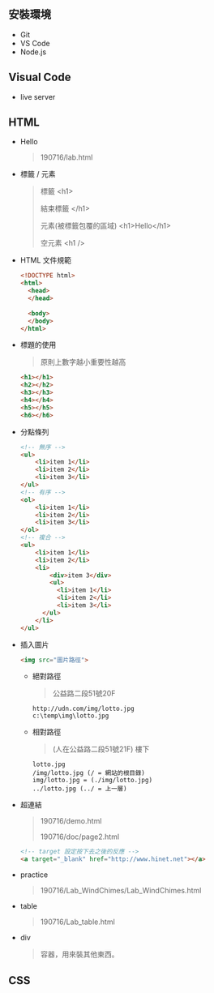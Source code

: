## 安裝環境

- Git
- VS Code
- Node.js



## Visual Code

- live server

## HTML

- Hello

  > 190716/lab.html

- 標籤 / 元素

  > 標籤 \<h1>
  >
  > 結束標籤 \</h1>
  >
  > 元素(被標籤包覆的區域) \<h1>Hello\</h1>
  >
  > 空元素 \<h1 />

- HTML 文件規範

  ```html
  <!DOCTYPE html>
  <html>
  	<head>
  	</head> 
  	    
  	<body>
  	</body>
  </html>
  ```

- 標題的使用

  > 原則上數字越小重要性越高

  ```html
  <h1></h1>
  <h2></h2>
  <h3></h3>
  <h4></h4>
  <h5></h5>
  <h6></h6>
  ```

- 分點條列

  ```html
  <!-- 無序 -->
  <ul>
      <li>item 1</li>
      <li>item 2</li>
      <li>item 3</li>
  </ul>
  <!-- 有序 -->
  <ol>
      <li>item 1</li>
      <li>item 2</li>
      <li>item 3</li>
  </ol>
  <!-- 複合 -->
  <ul>
      <li>item 1</li>
      <li>item 2</li>
      <li>
          <div>item 3</div>
          <ul>
  			<li>item 1</li>
  			<li>item 2</li>
  			<li>item 3</li>
      	</ul>
      </li> 
  </ul>
  ```

- 插入圖片

  ```html
  <img src="圖片路徑">
  ```

  - 絕對路徑

    > 公益路二段51號20F

    ```
    http://udn.com/img/lotto.jpg
    c:\temp\img\lotto.jpg
    ```

  - 相對路徑

    > (人在公益路二段51號21F) 樓下

    ```
    lotto.jpg
    /img/lotto.jpg (/ = 網站的根目錄)
    img/lotto.jpg = (./img/lotto.jpg)
    ../lotto.jpg (../ = 上一層)
    ```

- 超連結

  > 190716/demo.html
  >
  > 190716/doc/page2.html

  ```html
  <!-- target 設定按下去之後的反應 -->
  <a target="_blank" href="http://www.hinet.net"></a> 
  ```

- practice

  > 190716/Lab_WindChimes/Lab_WindChimes.html

- table

  > 190716/Lab_table.html

- div

  > 容器，用來裝其他東西。

## CSS

